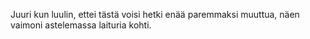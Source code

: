 Juuri kun luulin, ettei tästä voisi hetki enää paremmaksi muuttua, näen vaimoni astelemassa laituria kohti.